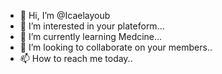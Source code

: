 - 👋 Hi, I’m @Icaelayoub
- 👀 I’m interested in your plateform...
- 🌱 I’m currently learning Medcine...
- 💞️ I’m looking to collaborate on your members..
- 📫 How to reach me today..

<!---
Icaelayoub/Icaelayoub is a ✨ special ✨ repository because its `README.md` (this file) appears on your GitHub profile.
You can click the Preview link to take a look at your changes.
--->

